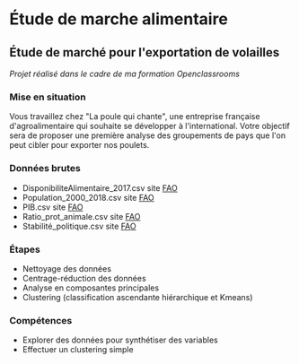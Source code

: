 # Étude de marche alimentaire
## Étude de marché pour l'exportation de volailles

*Projet réalisé dans le cadre de ma formation Openclassrooms*  
### Mise en situation
Vous travaillez chez "La poule qui chante", une entreprise française d'agroalimentaire qui souhaite se développer à l'international. Votre objectif sera de proposer une première analyse des groupements de pays que l'on peut cibler pour exporter nos poulets.

### Données brutes
* DisponibiliteAlimentaire_2017.csv site [FAO](https://www.fao.org/faostat/fr/#data/FBS)
* Population_2000_2018.csv site [FAO]( https://www.fao.org/faostat/fr/#data/OA)
* PIB.csv site [FAO](https://www.fao.org/faostat/fr/#data/MK)
* Ratio_prot_animale.csv site [FAO](https://www.fao.org/faostat/fr/#data/FBS)
* Stabilité_politique.csv site [FAO](https://www.fao.org/faostat/fr/#data/FS)

### Étapes
* Nettoyage des données
* Centrage-réduction des données
* Analyse en composantes principales
* Clustering (classification ascendante hiérarchique et Kmeans)

### Compétences
* Explorer des données pour synthétiser des variables
* Effectuer un clustering simple
